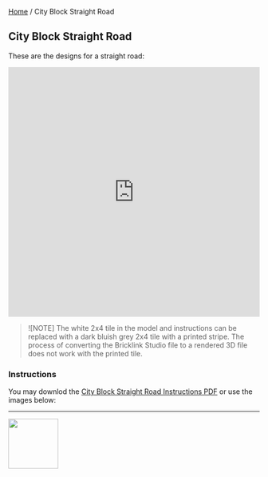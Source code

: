 <style>@import url("//readme.codeadam.ca/readme.css");</style>

[Home](/) / City Block Straight Road

## City Block Straight Road

These are the designs for a straight road:

<iframe src="https://pages.codeadam.ca/ldr-viewer/view?background=4293848814&filename=city-block-road-straight.packed.mpd&path=https://ldr.brickmmo.com/city-block-road-straight/" height="500" width="100%" frameborder="0" allowtransparency id="iframe"></iframe>

> ![NOTE]
> The white 2x4 tile in the model and instructions can be replaced with a dark bluish grey 2x4 tile with a printed stripe. The process of converting the Bricklink Studio file to a rendered 3D file does not work with the printed tile. 

### Instructions

You may downlod the [City Block Straight Road Instructions PDF](city-block/city-block-road-straight.pdf) or use the images below:

---

<a href="https://brickmmo.com">
<img src="https://cdn.brickmmo.com/images@1.0.0/brickmmo-logo-coloured-horizontal.png" width="100">
</a>

<script src="https://cdn.brickmmo.com/bar@1.0.0/bar.js"></script>
